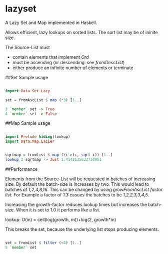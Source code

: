 # lazyset
A Lazy Set and Map implemented in Haskell. 


Allows efficient, lazy lookups on sorted lists. The sort list may be of ininite size. 

The Source-List must 
+ contain elements that implement *Ord* 
+ must be ascending (or descending: see *fromDescList*)
+ either produce an infinite number of elements or terminate


##Set Sample usage
```haskell

import Data.Set.Lazy

set = fromAscList $ map (*3) [1..]

3 `member` set -> True
4 `member` set -> False
```


##Map Sample usage

```haskell

import Prelude hiding(lookup)
import Data.Map.Lazier


sqrtmap = fromList $ map (\i->(i, sqrt i)) [1..]
lookup 2 sqrtmap -> Just 1.4142135623730951

```

##Performance

Elements from the Source-List will be requested in batches of increasing size. By default the batch-size is increases by two. This would lead to batches of *1,2,4,8,16*. This can be changed by using *growFromAscList factor list*. For Example a factor of *1.3* casues the batches to be *1,2,2,3,3,4,5*.

Increasing the growth-factor reduces lookup times but increases the batch-size. When it is set to 1.0 it performs like a list.


lookup: O(m) = ceil(log(growth, m))+log(2, growth*m)


This breaks the set, because the underlying list stops producing elements. 
```haskell

set = fromList $ filter (<4) [1..]
5 `member` set

```
